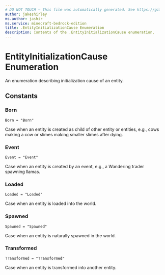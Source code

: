 ```yaml
---
# DO NOT TOUCH — This file was automatically generated. See https://github.com/mojang/minecraftapidocsgenerator to modify descriptions, examples, etc.
author: jakeshirley
ms.author: jashir
ms.service: minecraft-bedrock-edition
title: .EntityInitializationCause Enumeration
description: Contents of the .EntityInitializationCause enumeration.
---
```

# EntityInitializationCause Enumeration

An enumeration describing initialization cause of an entity.

## Constants
### **Born**
`Born = "Born"`

Case when an entity is created as child of other entity or entities, e.g., cows making a cow or slimes making smaller slimes after dying.
### **Event**
`Event = "Event"`

Case when an entity is created by an event, e.g., a Wandering trader spawning llamas.
### **Loaded**
`Loaded = "Loaded"`

Case when an entity is loaded into the world.
### **Spawned**
`Spawned = "Spawned"`

Case when an entity is naturally spawned in the world.
### **Transformed**
`Transformed = "Transformed"`

Case when an entity is transformed into another entity.
